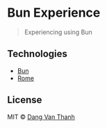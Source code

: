 # Bun Experience

> Experiencing using Bun

## Technologies

- [Bun](https://bun.sh/)
- [Rome](https://rome.tools/)

## License

MIT © [Dang Van Thanh](https://dangthanh.org)
